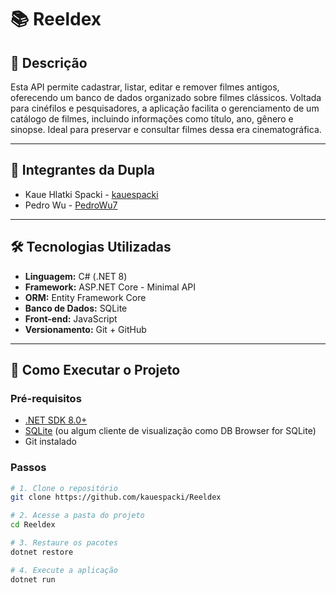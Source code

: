 # 📚 Reeldex

## 🧾 Descrição

Esta API permite cadastrar, listar, editar e remover filmes antigos, oferecendo um banco de dados organizado sobre filmes clássicos.
Voltada para cinéfilos e pesquisadores, a aplicação facilita o gerenciamento de um catálogo de filmes, incluindo informações como título, ano, gênero e sinopse. Ideal para preservar e consultar filmes dessa era cinematográfica.

---

## 👥 Integrantes da Dupla

- Kaue Hlatki Spacki - [kauespacki](https://github.com/kauespacki)
- Pedro Wu - [PedroWu7](https://github.com/PedroWu7)

---

## 🛠️ Tecnologias Utilizadas

- **Linguagem:** C# (.NET 8)
- **Framework:** ASP.NET Core - Minimal API
- **ORM:** Entity Framework Core
- **Banco de Dados:** SQLite
- **Front-end:** JavaScript
- **Versionamento:** Git + GitHub

---

## 🚀 Como Executar o Projeto

### Pré-requisitos

- [.NET SDK 8.0+](https://dotnet.microsoft.com/en-us/download)
- [SQLite](https://www.sqlite.org/download.html) (ou algum cliente de visualização como DB Browser for SQLite)
- Git instalado

### Passos

```bash
# 1. Clone o repositório
git clone https://github.com/kauespacki/Reeldex

# 2. Acesse a pasta do projeto
cd Reeldex

# 3. Restaure os pacotes
dotnet restore

# 4. Execute a aplicação
dotnet run
